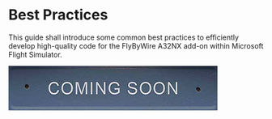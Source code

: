 # Best Practices

This guide shall introduce some common best practices to efficiently develop high-quality code for the FlyByWire A32NX add-on within Microsoft Flight Simulator.

![ComingSoonPlacard.jpg](../../../assets/ComingSoonPlacard.jpg)

<!--
## Quick Reloading of Avionics Displays

Rather than reloading MSFS each time you wish to test your changes, you can ...

!!! error "TODO"

## Reloading of the Aircraft

!!! error "TODO"

## Tips & Tricks

!!! error "TODO"

## Troubleshooting

!!! error "TODO"

-->
